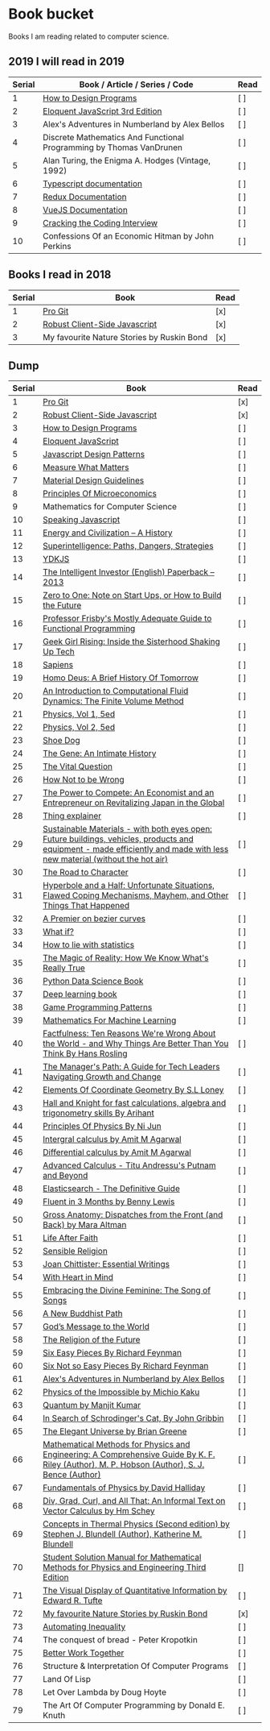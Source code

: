 # Book bucket

Books I am reading related to computer science.

## 2019 I will read in 2019

| Serial | Book / Article / Series / Code                                              | Read |
| ------ | --------------------------------------------------------------------------- | ---- |
| 1      | [How to Design Programs](http://www.htdp.org/2018-01-06/Book/)              | [ ]  |
| 2      | [Eloquent JavaScript 3rd Edition](https://eloquentjavascript.net/)          | [ ]  |
| 3      | Alex's Adventures in Numberland by Alex Bellos                              | [ ]  |
| 4      | Discrete Mathematics And Functional Programming by Thomas VanDrunen         | [ ]  |
| 5      | Alan Turing, the Enigma A. Hodges (Vintage, 1992)                           | [ ]  |
| 6      | [Typescript documentation](https://typescriptlang.org/)                     | [ ]  |
| 7      | [Redux Documentation](https://redux.js.org/)                                | [ ]  |
| 8      | [VueJS Documentation](https://vuejs.org/v2/guide/)                          | [ ]  |
| 9      | [Cracking the Coding Interview](http://www.crackingthecodinginterview.com/) | [ ]  |
| 10     | Confessions Of an Economic Hitman by John Perkins                           | [ ]  |
## Books I read in 2018

| Serial | Book                                                                  | Read |
| ------ | --------------------------------------------------------------------- | ---- |
| 1      | [Pro Git](https://git-scm.com/book/en/v2)                             | [x]  |
| 2      | [Robust Client-Side Javascript](https://molily.de/robust-javascript/) | [x]  |
| 3      | My favourite Nature Stories by Ruskin Bond                            | [x]  |

## Dump

| Serial | Book                                                                                                                                                                                                                                                                                                                                                                                                                                | Read |
| ------ | ----------------------------------------------------------------------------------------------------------------------------------------------------------------------------------------------------------------------------------------------------------------------------------------------------------------------------------------------------------------------------------------------------------------------------------- | ---- |
| 1      | [Pro Git](https://git-scm.com/book/en/v2)                                                                                                                                                                                                                                                                                                                                                                                           | [x]  |
| 2      | [Robust Client-Side Javascript](https://molily.de/robust-javascript/)                                                                                                                                                                                                                                                                                                                                                               | [x]  |
| 3      | [How to Design Programs](http://www.htdp.org/2018-01-06/Book/)                                                                                                                                                                                                                                                                                                                                                                      | [ ]  |
| 4      | [Eloquent JavaScript](https://eloquentjavascript.net/)                                                                                                                                                                                                                                                                                                                                                                              | [ ]  |
| 5      | [Javascript Design Patterns](https://addyosmani.com/resources/essentialjsdesignpatterns/book/)                                                                                                                                                                                                                                                                                                                                      | [ ]  |
| 6      | [Measure What Matters](https://www.amazon.in/Measure-What-Matters-John-Doerr/dp/024134848X/ref=sr_1_1?ie=UTF8&qid=1526821130&sr=8-1&keywords=measure+what+matters)                                                                                                                                                                                                                                                                  | [ ]  |
| 7      | [Material Design Guidelines](https://material.io/)                                                                                                                                                                                                                                                                                                                                                                                  | [ ]  |
| 8      | [Principles Of Microeconomics](https://openstax.org/details/books/principles-microeconomics)                                                                                                                                                                                                                                                                                                                                        | [ ]  |
| 9      | Mathematics for Computer Science                                                                                                                                                                                                                                                                                                                                                                                                    | [ ]  |
| 10     | [Speaking Javascript](http://speakingjs.com/)                                                                                                                                                                                                                                                                                                                                                                                       | [ ]  |
| 11     | [Energy and Civilization – A History](https://www.amazon.in/dp/0262035774/_encoding=UTF8?coliid=I34TD0OWI5SIV5&colid=2WP4R14TWN96B&psc=0)                                                                                                                                                                                                                                                                                           | [ ]  |
| 12     | [Superintelligence: Paths, Dangers, Strategies](https://www.amazon.in/dp/0198739834/_encoding=UTF8?coliid=I34KXO16UTSE5Y&colid=2WP4R14TWN96B&psc=0)                                                                                                                                                                                                                                                                                 | [ ]  |
| 13     | [YDKJS](https://github.com/getify/You-Dont-Know-JS)                                                                                                                                                                                                                                                                                                                                                                                 | [ ]  |
| 14     | [The Intelligent Investor (English) Paperback – 2013](https://www.amazon.in/dp/0062312685/_encoding=UTF8?coliid=I37FVNE425JKS4&colid=2WP4R14TWN96B&psc=0)                                                                                                                                                                                                                                                                           | [ ]  |
| 15     | [Zero to One: Note on Start Ups, or How to Build the Future](https://www.amazon.in/dp/0753555190/_encoding=UTF8?coliid=I288ZZSF3XAP58&colid=2WP4R14TWN96B&psc=0)                                                                                                                                                                                                                                                                    | [ ]  |
| 16     | [Professor Frisby's Mostly Adequate Guide to Functional Programming](https://www.gitbook.com/book/drboolean/mostly-adequate-guide/details)                                                                                                                                                                                                                                                                                          | [ ]  |
| 17     | [Geek Girl Rising: Inside the Sisterhood Shaking Up Tech](https://www.amazon.in/dp/125018200X/_encoding=UTF8?coliid=I3DVQ6Q6HDWDL7&colid=2WP4R14TWN96B&psc=0)                                                                                                                                                                                                                                                                       | [ ]  |
| 18     | [Sapiens](https://www.amazon.in/Sapiens-Yuval-Noah-Harari/dp/0099590085/ref=sr_1_1?ie=UTF8&qid=1516418229&sr=8-1&keywords=Sapiens)                                                                                                                                                                                                                                                                                                  | [ ]  |
| 19     | [Homo Deus: A Brief History Of Tomorrow](https://www.amazon.in/Homo-Deus-Brief-History-Tomorrow/dp/1784703931/ref=sr_1_1?ie=UTF8&qid=1516418213&sr=8-1&keywords=homo+deus+book)                                                                                                                                                                                                                                                     | [ ]  |
| 20     | [An Introduction to Computational Fluid Dynamics: The Finite Volume Method](https://www.amazon.in/Introduction-Computational-Fluid-Dynamics-Finite/dp/8131720489/ref=lp_14158194031_1_1?s=books&ie=UTF8&qid=1516418364&sr=1-1)                                                                                                                                                                                                      | [ ]  |
| 21     | [Physics, Vol 1, 5ed](https://www.amazon.in/Physics-Vol-1-5ed-Resnick/dp/8126510889/ref=lp_14158199031_1_4?s=books&ie=UTF8&qid=1516418438&sr=1-4)                                                                                                                                                                                                                                                                                   | [ ]  |
| 22     | [Physics, Vol 2, 5ed](https://www.amazon.in/Physics-Vol-2-5ed-Resnick/dp/8126510897/ref=pd_bxgy_14_img_2?_encoding=UTF8&psc=1&refRID=REHYZ0WRQKMG46FMCXKV)                                                                                                                                                                                                                                                                          | [ ]  |
| 23     | [Shoe Dog](https://www.amazon.in/Shoe-Dog-Phil-Knight/dp/1471146715/ref=sr_1_1?ie=UTF8&qid=1516418579&sr=8-1&keywords=Shoe+Dog)                                                                                                                                                                                                                                                                                                     | [ ]  |
| 24     | [The Gene: An Intimate History](https://www.amazon.in/Gene-Intimate-History-Siddhartha-Mukherjee/dp/0670087149/ref=sr_1_1?ie=UTF8&qid=1516418631&sr=8-1&keywords=The+Gene)                                                                                                                                                                                                                                                          | [ ]  |
| 25     | [The Vital Question](https://www.amazon.in/Vital-Question-Nick-Lane/dp/1781250375/ref=sr_1_1?ie=UTF8&qid=1516418696&sr=8-1&keywords=The+vital+question)                                                                                                                                                                                                                                                                             | [ ]  |
| 26     | [How Not to be Wrong](https://www.amazon.in/How-Not-Wrong-Jordan-Ellenberg/dp/071819604X/ref=sr_1_1?ie=UTF8&qid=1516418741&sr=8-1&keywords=How+to+not+be+wrong)                                                                                                                                                                                                                                                                     | [ ]  |
| 27     | [The Power to Compete: An Economist and an Entrepreneur on Revitalizing Japan in the Global](https://www.amazon.in/Power-Compete-Economist-Entrepreneur-Revitalizing/dp/1119000602/ref=sr_1_1?ie=UTF8&qid=1516418816&sr=8-1&keywords=The+power+to+compete)                                                                                                                                                                          | [ ]  |
| 28     | [Thing explainer](https://www.amazon.in/Thing-Explainer-Complicated-Stuff-Simple/dp/1473637317/ref=sr_1_1?ie=UTF8&qid=1516418882&sr=8-1&keywords=Thing+explainer)                                                                                                                                                                                                                                                                   | [ ]  |
| 29     | [Sustainable Materials - with both eyes open: Future buildings, vehicles, products and equipment - made efficiently and made with less new material (without the hot air)](https://www.amazon.in/Sustainable-Materials-buildings-equipment-efficiently/dp/1906860076/ref=sr_1_1?ie=UTF8&qid=1516418930&sr=8-1&keywords=Sustainable+materials+with+both+eyes+open)                                                                   | [ ]  |
| 30     | [The Road to Character](https://www.amazon.in/Road-Character-David-Brooks/dp/0141980362/ref=sr_1_1?ie=UTF8&qid=1516418970&sr=8-1&keywords=The+road+to+character)                                                                                                                                                                                                                                                                    | [ ]  |
| 31     | [Hyperbole and a Half: Unfortunate Situations, Flawed Coping Mechanisms, Mayhem, and Other Things That Happened](https://www.amazon.in/Hyperbole-Half-Unfortunate-Situations-Mechanisms/dp/0224095374/ref=sr_1_1?ie=UTF8&qid=1516419050&sr=8-1&keywords=Hyperbole+and+half)                                                                                                                                                         | [ ]  |
| 32     | [A Premier on bezier curves](https://pomax.github.io/bezierinfo/#preface)                                                                                                                                                                                                                                                                                                                                                           | [ ]  |
| 33     | [What if?](https://www.amazon.in/What-If-Randall-Munroe/dp/1848549563/ref=sr_1_2?ie=UTF8&qid=1516419083&sr=8-2&keywords=What+if%3F)                                                                                                                                                                                                                                                                                                 | [ ]  |
| 34     | [How to lie with statistics](https://www.amazon.in/How-Lie-Statistics-Darrell-Huff/dp/0393310728/ref=sr_1_1?ie=UTF8&qid=1516419128&sr=8-1&keywords=How+to+Lie+With+Statistics)                                                                                                                                                                                                                                                      | [ ]  |
| 35     | [The Magic of Reality: How We Know What's Really True](https://www.amazon.in/Magic-Reality-Know-Whats-Really/dp/0552778907/ref=pd_bxgy_14_img_3?_encoding=UTF8&psc=1&refRID=JAGYVDTS4BB99RZX7652)                                                                                                                                                                                                                                   | [ ]  |
| 36     | [Python Data Science Book](https://jakevdp.github.io/PythonDataScienceHandbook/)                                                                                                                                                                                                                                                                                                                                                    | [ ]  |
| 37     | [Deep learning book](http://www.deeplearningbook.org/)                                                                                                                                                                                                                                                                                                                                                                              | [ ]  |
| 38     | [Game Programming Patterns](http://gameprogrammingpatterns.com/)                                                                                                                                                                                                                                                                                                                                                                    | [ ]  |
| 39     | [Mathematics For Machine Learning](https://mml-book.github.io/)                                                                                                                                                                                                                                                                                                                                                                     | [ ]  |
| 40     | [Factfulness: Ten Reasons We're Wrong About the World - and Why Things Are Better Than You Think By Hans Rosling](https://www.amazon.in/Factfulness-Reasons-Wrong-Things-Better/dp/1473637465)                                                                                                                                                                                                                                      | [ ]  |
| 41     | [The Manager's Path: A Guide for Tech Leaders Navigating Growth and Change](https://www.amazon.com/_/dp/1491973897?tag=oreilly20-20)                                                                                                                                                                                                                                                                                                | [ ]  |
| 42     | [Elements Of Coordinate Geometry By S.L Loney](#)                                                                                                                                                                                                                                                                                                                                                                                   | [ ]  |
| 43     | [Hall and Knight for fast calculations, algebra and trigonometry skills By Arihant]()                                                                                                                                                                                                                                                                                                                                               | [ ]  |
| 44     | [Principles Of Physics By Ni Jun]()                                                                                                                                                                                                                                                                                                                                                                                                 | [ ]  |
| 45     | [Intergral calculus by Amit M Agarwal]()                                                                                                                                                                                                                                                                                                                                                                                            | [ ]  |
| 46     | [Differential calculus by Amit M Agarwal]()                                                                                                                                                                                                                                                                                                                                                                                         | [ ]  |
| 47     | [Advanced Calculus - Titu Andressu's Putnam and Beyond]()                                                                                                                                                                                                                                                                                                                                                                           | [ ]  |
| 48     | [Elasticsearch - The Definitive Guide](https://www.elastic.co/guide/en/elasticsearch/guide/index.html)                                                                                                                                                                                                                                                                                                                              | [ ]  |
| 49     | [Fluent in 3 Months by Benny Lewis]()                                                                                                                                                                                                                                                                                                                                                                                               | [ ]  |
| 50     | [Gross Anatomy: Dispatches from the Front (and Back) by Mara Altman](https://www.goodreads.com/book/show/37702749-gross-anatomy)                                                                                                                                                                                                                                                                                                    | [ ]  |
| 51     | [Life After Faith]()                                                                                                                                                                                                                                                                                                                                                                                                                | [ ]  |
| 52     | [Sensible Religion]()                                                                                                                                                                                                                                                                                                                                                                                                               | [ ]  |
| 53     | [Joan Chittister: Essential Writings]()                                                                                                                                                                                                                                                                                                                                                                                             | [ ]  |
| 54     | [With Heart in Mind]()                                                                                                                                                                                                                                                                                                                                                                                                              | [ ]  |
| 55     | [Embracing the Divine Feminine: The Song of Songs]()                                                                                                                                                                                                                                                                                                                                                                                | [ ]  |
| 56     | [A New Buddhist Path]()                                                                                                                                                                                                                                                                                                                                                                                                             | [ ]  |
| 57     | [God’s Message to the World]()                                                                                                                                                                                                                                                                                                                                                                                                     | [ ]  |
| 58     | [The Religion of the Future]()                                                                                                                                                                                                                                                                                                                                                                                                      | [ ]  |
| 59     | [Six Easy Pieces By Richard Feynman]()                                                                                                                                                                                                                                                                                                                                                                                              | [ ]  |
| 60     | [Six Not so Easy Pieces By Richard Feynman]()                                                                                                                                                                                                                                                                                                                                                                                       | [ ]  |
| 61     | [Alex's Adventures in Numberland by Alex Bellos]()                                                                                                                                                                                                                                                                                                                                                                                  | [ ]  |
| 62     | [Physics of the Impossible by Michio Kaku]()                                                                                                                                                                                                                                                                                                                                                                                        | [ ]  |
| 63     | [Quantum by Manjit Kumar]()                                                                                                                                                                                                                                                                                                                                                                                                         | [ ]  |
| 64     | [In Search of Schrodinger's Cat, By John Gribbin ]()                                                                                                                                                                                                                                                                                                                                                                                | [ ]  |
| 65     | [The Elegant Universe by Brian Greene]()                                                                                                                                                                                                                                                                                                                                                                                            | [ ]  |
| 66     | [Mathematical Methods for Physics and Engineering: A Comprehensive Guide By K. F. Riley (Author), M. P. Hobson (Author), S. J. Bence (Author)](https://www.amazon.co.uk/gp/product/0521679710/ref=as_li_qf_asin_il_tl?ie=UTF8&tag=simon05d-21&creative=6738&linkCode=as2&creativeASIN=0521679710&linkId=46252c77a77e4789996e7e4d0ae6ebba)                                                                                           | [ ]  |
| 67     | [Fundamentals of Physics by David Halliday]()                                                                                                                                                                                                                                                                                                                                                                                       | [ ]  |
| 68     | [Div, Grad, Curl, and All That: An Informal Text on Vector Calculus by Hm Schey ]()                                                                                                                                                                                                                                                                                                                                                 | [ ]  |
| 69     | [Concepts in Thermal Physics (Second edition) by Stephen J. Blundell (Author), Katherine M. Blundell ]()                                                                                                                                                                                                                                                                                                                            | [ ]  |
| 70     | [Student Solution Manual for Mathematical Methods for Physics and Engineering Third Edition](https://www.amazon.co.uk/Student-Solution-Mathematical-Methods-Engineering/dp/0521679737/ref=pd_bxgy_14_img_2?_encoding=UTF8&pd_rd_i=0521679737&pd_rd_r=63b6f764-0ae3-11e9-bd28-ff71892385d5&pd_rd_w=EYMiB&pd_rd_wg=vib1E&pf_rd_p=466c8fd0-3653-4c9b-86fa-f9bc8fd2ae35&pf_rd_r=EZXCHMH72NFV0EDEQB1W&psc=1&refRID=EZXCHMH72NFV0EDEQB1W) | []   |
| 71     | [The Visual Display of Quantitative Information by Edward R. Tufte]()                                                                                                                                                                                                                                                                                                                                                               | [ ]  |
| 72     | [My favourite Nature Stories by Ruskin Bond](#)                                                                                                                                                                                                                                                                                                                                                                                     | [x]  |
| 73     | [Automating Inequality](https://us.macmillan.com/books/9781250074317)                                                                                                                                                                                                                                                                                                                                                               | [ ]  |
| 74     | The conquest of bread - Peter Kropotkin                                                                                                                                                                                                                                                                                                                                                                                             | [ ]  |
| 75     | [Better Work Together](https://betterworktogether.co/)                                                                                                                                                                                                                                                                                                                                                                              | [ ]  |
| 76     | Structure & Interpretation Of Computer Programs                                                                                                                                                                                                                                                                                                                                                                                     | [ ]  |
| 77     | Land Of Lisp                                                                                                                                                                                                                                                                                                                                                                                                                        | [ ]  |
| 78     | Let Over Lambda by Doug Hoyte                                                                                                                                                                                                                                                                                                                                                                                                       | [ ]  |
| 79     | The Art Of Computer Programming by Donald E. Knuth                                                                                                                                                                                                                                                                                                                                                                                  | [ ]  |
